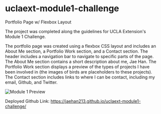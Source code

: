 # uclaext-module1-challenge
Portfolio Page w/ Flexbox Layout

The project was completed along the guidelines for UCLA Extension's Module 1 Challenge.

The portfolio page was created using a flexbox CSS layout and includes an About Me section, a Portfolio Work section, and a Contact section. The header includes a navigation bar to navigate to specific parts of the page. The About Me section contains a short description about me, Jae Han. The Portfolio Work section displays a preview of the types of projects I have been involved in (the images of birds are placeholders to these projects). The Contact section includes links to where I can be contact, including my email, Github, and Twitter.

![Module 1 Preview](/uclaext-module12-challenge/module1_preview.png)


Deployed Github Link: 
https://jaehan213.github.io/uclaext-module1-challenge/
